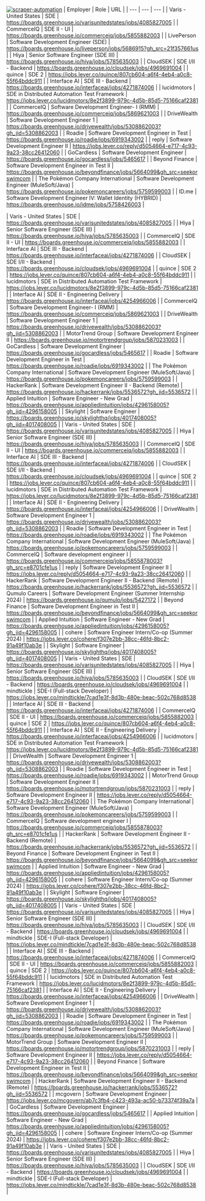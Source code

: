 [![scraper-automation](https://github.com/azad-ali786/Job_Openings/actions/workflows/scraper-automation.yml/badge.svg)](https://github.com/azad-ali786/Job_Openings/actions/workflows/scraper-automation.yml)
| Employer | Role | URL |
| --- | --- | --- |
| Varis - United States | SDE | https://boards.greenhouse.io/varisunitedstates/jobs/4085827005 |
| CommerceIQ | SDE II - UI | https://boards.greenhouse.io/commerceiq/jobs/5855882003 |
| LivePerson | Software Development Engineer (SDE) | https://boards.greenhouse.io/liveperson/jobs/5686915?gh_src=21f357661us |
| Hiya | Senior Software Engineer (SDE III) | https://boards.greenhouse.io/hiya/jobs/5785635003 |
| CloudSEK | SDE I/II - Backend | https://boards.greenhouse.io/cloudsek/jobs/4969691004 |
| quince | SDE 2 | https://jobs.lever.co/quince/807cb604-a6f4-4eb4-a0c8-55f64bddc911 |
| Interface AI | SDE III - Backend | https://boards.greenhouse.io/interfaceai/jobs/4271874006 |
| lucidmotors | SDE in Distributed Automation Test Framework | https://jobs.lever.co/lucidmotors/8e2f3899-979c-4d5b-85d5-75166caf2381 |
| CommerceIQ | Software Development Engineer- I (RMM) | https://boards.greenhouse.io/commerceiq/jobs/5869621003 |
| DriveWealth | Software Development Engineer 1 | https://boards.greenhouse.io/drivewealth/jobs/5308862003?gh_jid=5308862003 |
| Roadie | Software Development Engineer in Test | https://boards.greenhouse.io/roadie/jobs/6919343002 |
| reply | Software Development Engineer II | https://jobs.lever.co/reply/d5054664-e717-4c93-9a23-38cc26412060 |
| GoCardless | Software Development Engineer | https://boards.greenhouse.io/gocardless/jobs/5465617 |
| Beyond Finance | Software Development Engineer in Test II | https://boards.greenhouse.io/beyondfinance/jobs/5664099&gh_src=seekorswimcom |
| The Pokémon Company International | Software Development Engineer (MuleSoft/Java) | https://boards.greenhouse.io/pokemoncareers/jobs/5759599003 |
| ID.me | Software Development Engineer IV: Wallet Identity (HYBRID) | https://boards.greenhouse.io/idme/jobs/5758426003 |

| Varis - United States | SDE | https://boards.greenhouse.io/varisunitedstates/jobs/4085827005 |
| Hiya | Senior Software Engineer (SDE III) | https://boards.greenhouse.io/hiya/jobs/5785635003 |
| CommerceIQ | SDE II - UI | https://boards.greenhouse.io/commerceiq/jobs/5855882003 |
| Interface AI | SDE III - Backend | https://boards.greenhouse.io/interfaceai/jobs/4271874006 |
| CloudSEK | SDE I/II - Backend | https://boards.greenhouse.io/cloudsek/jobs/4969691004 |
| quince | SDE 2 | https://jobs.lever.co/quince/807cb604-a6f4-4eb4-a0c8-55f64bddc911 |
| lucidmotors | SDE in Distributed Automation Test Framework | https://jobs.lever.co/lucidmotors/8e2f3899-979c-4d5b-85d5-75166caf2381 |
| Interface AI | SDE II - Engineering Delivery | https://boards.greenhouse.io/interfaceai/jobs/4254966006 |
| CommerceIQ | Software Development Engineer- I (RMM) | https://boards.greenhouse.io/commerceiq/jobs/5869621003 |
| DriveWealth | Software Development Engineer 1 | https://boards.greenhouse.io/drivewealth/jobs/5308862003?gh_jid=5308862003 |
| MotorTrend Group | Software Development Engineer II | https://boards.greenhouse.io/motortrendgroup/jobs/5870231003 |
| GoCardless | Software Development Engineer | https://boards.greenhouse.io/gocardless/jobs/5465617 |
| Roadie | Software Development Engineer in Test | https://boards.greenhouse.io/roadie/jobs/6919343002 |
| The Pokémon Company International | Software Development Engineer (MuleSoft/Java) | https://boards.greenhouse.io/pokemoncareers/jobs/5759599003 |
| HackerRank | Software Development Engineer II - Backend (Remote) | https://boards.greenhouse.io/hackerrank/jobs/5536572?gh_jid=5536572 |
| Applied Intuition | Software Engineer - New Grad | https://boards.greenhouse.io/appliedintuition/jobs/4296158005?gh_jid=4296158005 |
| Skylight | Software Engineer | https://boards.greenhouse.io/skylighthq/jobs/4017408005?gh_jid=4017408005 |
| Varis - United States | SDE | https://boards.greenhouse.io/varisunitedstates/jobs/4085827005 |
| Hiya | Senior Software Engineer (SDE III) | https://boards.greenhouse.io/hiya/jobs/5785635003 |
| CommerceIQ | SDE II - UI | https://boards.greenhouse.io/commerceiq/jobs/5855882003 |
| Interface AI | SDE III - Backend | https://boards.greenhouse.io/interfaceai/jobs/4271874006 |
| CloudSEK | SDE I/II - Backend | https://boards.greenhouse.io/cloudsek/jobs/4969691004 |
| quince | SDE 2 | https://jobs.lever.co/quince/807cb604-a6f4-4eb4-a0c8-55f64bddc911 |
| lucidmotors | SDE in Distributed Automation Test Framework | https://jobs.lever.co/lucidmotors/8e2f3899-979c-4d5b-85d5-75166caf2381 |
| Interface AI | SDE II - Engineering Delivery | https://boards.greenhouse.io/interfaceai/jobs/4254966006 |
| DriveWealth | Software Development Engineer 1 | https://boards.greenhouse.io/drivewealth/jobs/5308862003?gh_jid=5308862003 |
| Roadie | Software Development Engineer in Test | https://boards.greenhouse.io/roadie/jobs/6919343002 |
| The Pokémon Company International | Software Development Engineer (MuleSoft/Java) | https://boards.greenhouse.io/pokemoncareers/jobs/5759599003 |
| CommerceIQ | Software development engineer I | https://boards.greenhouse.io/commerceiq/jobs/5855878003?gh_src=e8701cfe1us |
| reply | Software Development Engineer II | https://jobs.lever.co/reply/d5054664-e717-4c93-9a23-38cc26412060 |
| HackerRank | Software Development Engineer II - Backend (Remote) | https://boards.greenhouse.io/hackerrank/jobs/5536572?gh_jid=5536572 |
| Qumulo Careers | Software Development Engineer (Summer Internship 2024) | https://boards.greenhouse.io/qumulo/jobs/5427172 |
| Beyond Finance | Software Development Engineer in Test II | https://boards.greenhouse.io/beyondfinance/jobs/5664099&gh_src=seekorswimcom |
| Applied Intuition | Software Engineer - New Grad | https://boards.greenhouse.io/appliedintuition/jobs/4296158005?gh_jid=4296158005 |
| cohere | Software Engineer Intern/Co-op (Summer 2024) | https://jobs.lever.co/cohere/f307e2bb-38cc-46fd-8bc2-91a49f10ab3e |
| Skylight | Software Engineer | https://boards.greenhouse.io/skylighthq/jobs/4017408005?gh_jid=4017408005 |
| Varis - United States | SDE | https://boards.greenhouse.io/varisunitedstates/jobs/4085827005 |
| Hiya | Senior Software Engineer (SDE III) | https://boards.greenhouse.io/hiya/jobs/5785635003 |
| CloudSEK | SDE I/II - Backend | https://boards.greenhouse.io/cloudsek/jobs/4969691004 |
| mindtickle | SDE-I (Full-stack Developer) | https://jobs.lever.co/mindtickle/7cad1e3f-8d3b-480e-beac-502c768d8538 |
| Interface AI | SDE III - Backend | https://boards.greenhouse.io/interfaceai/jobs/4271874006 |
| CommerceIQ | SDE II - UI | https://boards.greenhouse.io/commerceiq/jobs/5855882003 |
| quince | SDE 2 | https://jobs.lever.co/quince/807cb604-a6f4-4eb4-a0c8-55f64bddc911 |
| Interface AI | SDE II - Engineering Delivery | https://boards.greenhouse.io/interfaceai/jobs/4254966006 |
| lucidmotors | SDE in Distributed Automation Test Framework | https://jobs.lever.co/lucidmotors/8e2f3899-979c-4d5b-85d5-75166caf2381 |
| DriveWealth | Software Development Engineer 1 | https://boards.greenhouse.io/drivewealth/jobs/5308862003?gh_jid=5308862003 |
| Roadie | Software Development Engineer in Test | https://boards.greenhouse.io/roadie/jobs/6919343002 |
| MotorTrend Group | Software Development Engineer II | https://boards.greenhouse.io/motortrendgroup/jobs/5870231003 |
| reply | Software Development Engineer II | https://jobs.lever.co/reply/d5054664-e717-4c93-9a23-38cc26412060 |
| The Pokémon Company International | Software Development Engineer (MuleSoft/Java) | https://boards.greenhouse.io/pokemoncareers/jobs/5759599003 |
| CommerceIQ | Software development engineer I | https://boards.greenhouse.io/commerceiq/jobs/5855878003?gh_src=e8701cfe1us |
| HackerRank | Software Development Engineer II - Backend (Remote) | https://boards.greenhouse.io/hackerrank/jobs/5536572?gh_jid=5536572 |
| Beyond Finance | Software Development Engineer in Test II | https://boards.greenhouse.io/beyondfinance/jobs/5664099&gh_src=seekorswimcom |
| Applied Intuition | Software Engineer - New Grad | https://boards.greenhouse.io/appliedintuition/jobs/4296158005?gh_jid=4296158005 |
| cohere | Software Engineer Intern/Co-op (Summer 2024) | https://jobs.lever.co/cohere/f307e2bb-38cc-46fd-8bc2-91a49f10ab3e |
| Skylight | Software Engineer | https://boards.greenhouse.io/skylighthq/jobs/4017408005?gh_jid=4017408005 |
| Varis - United States | SDE | https://boards.greenhouse.io/varisunitedstates/jobs/4085827005 |
| Hiya | Senior Software Engineer (SDE III) | https://boards.greenhouse.io/hiya/jobs/5785635003 |
| CloudSEK | SDE I/II - Backend | https://boards.greenhouse.io/cloudsek/jobs/4969691004 |
| mindtickle | SDE-I (Full-stack Developer) | https://jobs.lever.co/mindtickle/7cad1e3f-8d3b-480e-beac-502c768d8538 |
| Interface AI | SDE III - Backend | https://boards.greenhouse.io/interfaceai/jobs/4271874006 |
| CommerceIQ | SDE II - UI | https://boards.greenhouse.io/commerceiq/jobs/5855882003 |
| quince | SDE 2 | https://jobs.lever.co/quince/807cb604-a6f4-4eb4-a0c8-55f64bddc911 |
| lucidmotors | SDE in Distributed Automation Test Framework | https://jobs.lever.co/lucidmotors/8e2f3899-979c-4d5b-85d5-75166caf2381 |
| Interface AI | SDE II - Engineering Delivery | https://boards.greenhouse.io/interfaceai/jobs/4254966006 |
| DriveWealth | Software Development Engineer 1 | https://boards.greenhouse.io/drivewealth/jobs/5308862003?gh_jid=5308862003 |
| Roadie | Software Development Engineer in Test | https://boards.greenhouse.io/roadie/jobs/6919343002 |
| The Pokémon Company International | Software Development Engineer (MuleSoft/Java) | https://boards.greenhouse.io/pokemoncareers/jobs/5759599003 |
| MotorTrend Group | Software Development Engineer II | https://boards.greenhouse.io/motortrendgroup/jobs/5870231003 |
| reply | Software Development Engineer II | https://jobs.lever.co/reply/d5054664-e717-4c93-9a23-38cc26412060 |
| Beyond Finance | Software Development Engineer in Test II | https://boards.greenhouse.io/beyondfinance/jobs/5664099&gh_src=seekorswimcom |
| HackerRank | Software Development Engineer II - Backend (Remote) | https://boards.greenhouse.io/hackerrank/jobs/5536572?gh_jid=5536572 |
| mcgovern | Software Development Engineer | https://jobs.lever.co/mcgovern/ab7c3fb4-c423-493a-ac50-b73374f39a7a |
| GoCardless | Software Development Engineer | https://boards.greenhouse.io/gocardless/jobs/5465617 |
| Applied Intuition | Software Engineer - New Grad | https://boards.greenhouse.io/appliedintuition/jobs/4296158005?gh_jid=4296158005 |
| cohere | Software Engineer Intern/Co-op (Summer 2024) | https://jobs.lever.co/cohere/f307e2bb-38cc-46fd-8bc2-91a49f10ab3e |
| Varis - United States | SDE | https://boards.greenhouse.io/varisunitedstates/jobs/4085827005 |
| Hiya | Senior Software Engineer (SDE III) | https://boards.greenhouse.io/hiya/jobs/5785635003 |
| CloudSEK | SDE I/II - Backend | https://boards.greenhouse.io/cloudsek/jobs/4969691004 |
| mindtickle | SDE-I (Full-stack Developer) | https://jobs.lever.co/mindtickle/7cad1e3f-8d3b-480e-beac-502c768d8538 |